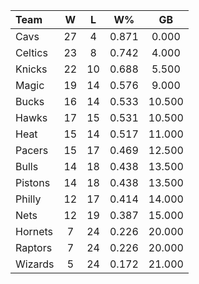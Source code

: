 | Team                             |  W  |  L  |  W%   |   GB   |
|:---------------------------------|:---:|:---:|:-----:|:------:|
| [](/r/clevelandcavs) Cavs        | 27  |  4  | 0.871 | 0.000  |
| [](/r/bostonceltics) Celtics     | 23  |  8  | 0.742 | 4.000  |
| [](/r/nyknicks) Knicks           | 22  | 10  | 0.688 | 5.500  |
| [](/r/orlandomagic) Magic        | 19  | 14  | 0.576 | 9.000  |
| [](/r/mkebucks) Bucks            | 16  | 14  | 0.533 | 10.500 |
| [](/r/atlantahawks) Hawks        | 17  | 15  | 0.531 | 10.500 |
| [](/r/heat) Heat                 | 15  | 14  | 0.517 | 11.000 |
| [](/r/pacers) Pacers             | 15  | 17  | 0.469 | 12.500 |
| [](/r/chicagobulls) Bulls        | 14  | 18  | 0.438 | 13.500 |
| [](/r/detroitpistons) Pistons    | 14  | 18  | 0.438 | 13.500 |
| [](/r/sixers) Philly             | 12  | 17  | 0.414 | 14.000 |
| [](/r/gonets) Nets               | 12  | 19  | 0.387 | 15.000 |
| [](/r/charlottehornets) Hornets  |  7  | 24  | 0.226 | 20.000 |
| [](/r/torontoraptors) Raptors    |  7  | 24  | 0.226 | 20.000 |
| [](/r/washingtonwizards) Wizards |  5  | 24  | 0.172 | 21.000 |